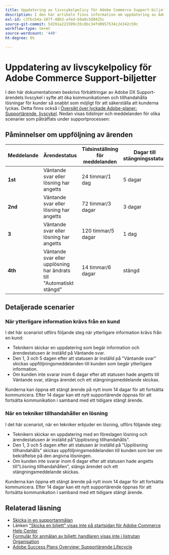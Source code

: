 ```yaml
---
title: Uppdatering av livscykelpolicy för Adobe Commerce Support-biljetter
description: I den här artikeln finns information om uppdatering av Adobe Commerce supportbiljettens livscykelpolicy.
exl-id: c3fbcb4a-107f-48b3-afed-b9a0c5d0425c
source-git-commit: 5d291a221509c35c8bc34fd0957534c24342c59c
workflow-type: tm+mt
source-wordcount: '449'
ht-degree: 0%

---
```


# Uppdatering av livscykelpolicy för Adobe Commerce Support-biljetter

I den här dokumentationen beskrivs förbättringar av Adobe DX Support-ärendets livscykel i syfte att öka kommunikationen och tillhandahålla lösningar för kunder så snabbt som möjligt för att säkerställa att kunderna lyckas. Detta finns också i [Översikt över lyckade Adobe-planer: Supportärende, livscykel](https://experienceleague.adobe.com/en/docs/support-resources/data-sheets/overview#support-case-lifecycle---coming-soon).
Nedan visas tidslinjer och meddelanden för olika scenarier som påträffats under supportprocessen:

## Påminnelser om uppföljning av ärenden

| Meddelande | Ärendestatus | Tidsinställning för meddelanden | Dagar till stängningsstatus |
|--- |--- |--- |--- |
| **1st** | Väntande svar eller lösning har angetts | 24 timmar/1 dag | 5 dagar |
| **2nd** | Väntande svar eller lösning har angetts | 72 timmar/3 dagar | 3 dagar |
| **3** | Väntande svar eller lösning har angetts | 120 timmar/5 dagar | 1 dag |
| **4th** | Väntande svar eller upplösning har ändrats till &quot;Automatiskt stängd&quot; | 14 timmar/6 dagar | stängd |

## Detaljerade scenarier

### När ytterligare information krävs från en kund

I det här scenariot utförs följande steg när ytterligare information krävs från en kund:

* Teknikern skickar en uppdatering som begär information och ärendestatusen är inställd på Väntande svar.
* Den 1, 3 och 5 dagen efter att statusen är inställd på &quot;Väntande svar&quot; skickas uppföljningsmeddelanden till kunden som begär ytterligare information.
* Om kunden inte svarar inom 6 dagar efter att statusen hade angetts till Väntande svar, stängs ärendet och ett stängningsmeddelande skickas.

Kunderna kan öppna ett stängt ärende på nytt inom 14 dagar för att fortsätta kommunicera. Efter 14 dagar kan ett nytt supportärende öppnas för att fortsätta kommunikation i samband med ett tidigare stängt ärende.

### När en tekniker tillhandahåller en lösning

I det här scenariot, när en tekniker erbjuder en lösning, utförs följande steg:

* Teknikern skickar en uppdatering med en föreslagen lösning och ärendestatusen är inställd på&quot;Upplösning tillhandahålls&quot;.
* Den 1, 3 och 5 dagen efter att statusen är inställd på &quot;Upplösning tillhandahålls&quot; skickas uppföljningsmeddelanden till kunden som ber om bekräftelse på den angivna lösningen.
* Om kunden inte svarar inom 6 dagar efter att statusen hade angetts till&quot;Lösning tillhandahållen&quot;, stängs ärendet och ett stängningsmeddelande skickas.

Kunderna kan öppna ett stängt ärende på nytt inom 14 dagar för att fortsätta kommunicera. Efter 14 dagar kan ett nytt supportärende öppnas för att fortsätta kommunikation i samband med ett tidigare stängt ärende.

## Relaterad läsning

* [Skicka in en supportanmälan](https://experienceleague.adobe.com/en/docs/commerce-knowledge-base/kb/help-center-guide/magento-help-center-user-guide#submit-ticket)
* Länken [&quot;Skicka en biljett&quot; visas inte på startsidan för Adobe Commerce Help Center ](https://experienceleague.adobe.com/en/docs/commerce-knowledge-base/kb/help-center-guide/magento-help-center-user-guide#no-submit-link)
* [Formulär för anmälan av biljett: handlaren visas inte i listrutan Organisation](https://experienceleague.adobe.com/en/docs/commerce-knowledge-base/kb/help-center-guide/magento-help-center-user-guide#merchant-not-displayed)
* [Adobe Success Plans Overview: Supportärende Lifecycle](https://experienceleague.adobe.com/en/docs/support-resources/data-sheets/overview#support-case-lifecycle---coming-soon)
